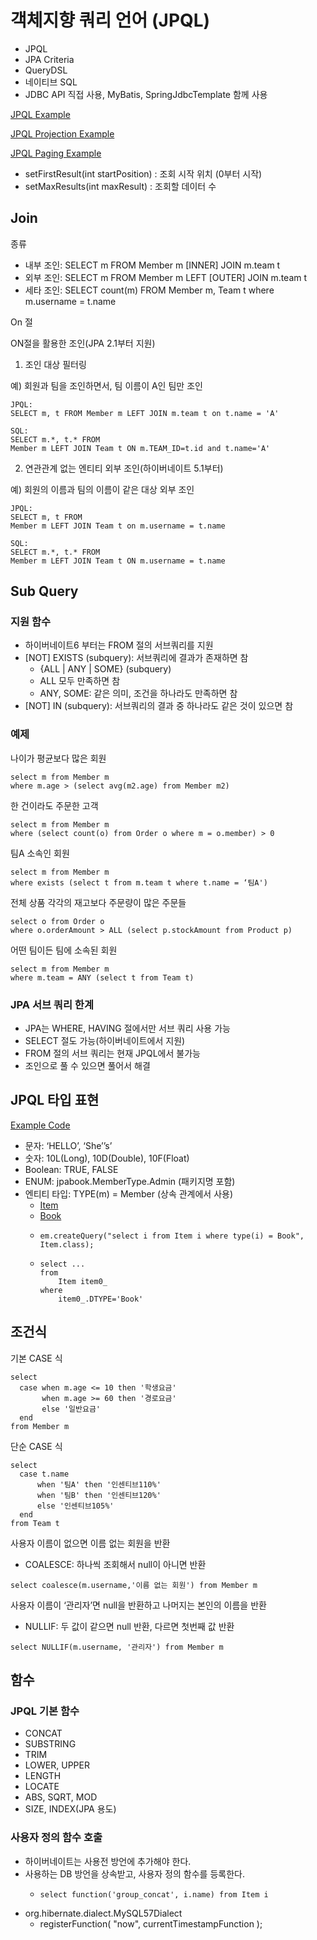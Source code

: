 
# 객체지향 쿼리 언어 (JPQL)

- JPQL
- JPA Criteria
- QueryDSL
- 네이티브 SQL
- JDBC API 직접 사용, MyBatis, SpringJdbcTemplate 함께 사용

[JPQL Example](../src/main/java/jpql/JpqlMain.java)

[JPQL Projection Example](../src/main/java/jpql/JpqlProjectionMain.java)

[JPQL Paging Example](../src/main/java/jpql/JpqlPagingMain.java)

- setFirstResult(int startPosition) : 조회 시작 위치 (0부터 시작)
- setMaxResults(int maxResult) : 조회할 데이터 수

## Join

종류

- 내부 조인: SELECT m FROM Member m [INNER] JOIN m.team t
- 외부 조인: SELECT m FROM Member m LEFT [OUTER] JOIN m.team t
- 세타 조인: SELECT count(m) FROM Member m, Team t where m.username = t.name

On 절 

ON절을 활용한 조인(JPA 2.1부터 지원)

1. 조인 대상 필터링

예) 회원과 팀을 조인하면서, 팀 이름이 A인 팀만 조인

```
JPQL:
SELECT m, t FROM Member m LEFT JOIN m.team t on t.name = 'A'

SQL:
SELECT m.*, t.* FROM
Member m LEFT JOIN Team t ON m.TEAM_ID=t.id and t.name='A'
```

2. 연관관계 없는 엔티티 외부 조인(하이버네이트 5.1부터)

예) 회원의 이름과 팀의 이름이 같은 대상 외부 조인

```
JPQL:
SELECT m, t FROM
Member m LEFT JOIN Team t on m.username = t.name

SQL:
SELECT m.*, t.* FROM
Member m LEFT JOIN Team t ON m.username = t.name
```

## Sub Query

### 지원 함수

- 하이버네이트6 부터는 FROM 절의 서브쿼리를 지원
- [NOT] EXISTS (subquery): 서브쿼리에 결과가 존재하면 참
    - {ALL | ANY | SOME} (subquery)
    - ALL 모두 만족하면 참
    - ANY, SOME: 같은 의미, 조건을 하나라도 만족하면 참
- [NOT] IN (subquery): 서브쿼리의 결과 중 하나라도 같은 것이 있으면 참

### 예제

나이가 평균보다 많은 회원
```
select m from Member m
where m.age > (select avg(m2.age) from Member m2)
```

한 건이라도 주문한 고객
```
select m from Member m
where (select count(o) from Order o where m = o.member) > 0
```

팀A 소속인 회원
```
select m from Member m
where exists (select t from m.team t where t.name = ‘팀A')
```

전체 상품 각각의 재고보다 주문량이 많은 주문들
```
select o from Order o
where o.orderAmount > ALL (select p.stockAmount from Product p)
```

어떤 팀이든 팀에 소속된 회원
```
select m from Member m
where m.team = ANY (select t from Team t)
```

### JPA 서브 쿼리 한계

- JPA는 WHERE, HAVING 절에서만 서브 쿼리 사용 가능
- SELECT 절도 가능(하이버네이트에서 지원)
- FROM 절의 서브 쿼리는 현재 JPQL에서 불가능
- 조인으로 풀 수 있으면 풀어서 해결

## JPQL 타입 표현

[Example Code](../src/main/java/jpql/JpqlTypeMain.java)

- 문자: ‘HELLO’, ‘She’’s’
- 숫자: 10L(Long), 10D(Double), 10F(Float)
- Boolean: TRUE, FALSE
- ENUM: jpabook.MemberType.Admin (패키지명 포함)
- 엔티티 타입: TYPE(m) = Member (상속 관계에서 사용)
  - [Item](../src/main/java/supersub/join/Item.java)
  - [Book](../src/main/java/supersub/join/Book.java)
  - ```
    em.createQuery("select i from Item i where type(i) = Book", Item.class);
    ``` 
  - ```
    select ...
    from 
        Item item0_
    where 
        item0_.DTYPE='Book'
    ```

## 조건식

기본 CASE 식
```
select
  case when m.age <= 10 then '학생요금'
       when m.age >= 60 then '경로요금'
       else '일반요금'
  end
from Member m
```

단순 CASE 식
```
select
  case t.name
      when '팀A' then '인센티브110%'
      when '팀B' then '인센티브120%'
      else '인센티브105%'
  end
from Team t
```

사용자 이름이 없으면 이름 없는 회원을 반환
- COALESCE: 하나씩 조회해서 null이 아니면 반환
```
select coalesce(m.username,'이름 없는 회원') from Member m
```

사용자 이름이 ‘관리자’면 null을 반환하고 나머지는 본인의 이름을 반환
- NULLIF: 두 값이 같으면 null 반환, 다르면 첫번째 값 반환
```
select NULLIF(m.username, '관리자') from Member m
```

## 함수 

### JPQL 기본 함수

- CONCAT
- SUBSTRING
- TRIM
- LOWER, UPPER
- LENGTH
- LOCATE
- ABS, SQRT, MOD
- SIZE, INDEX(JPA 용도)

### 사용자 정의 함수 호출
- 하이버네이트는 사용전 방언에 추가해야 한다.
- 사용하는 DB 방언을 상속받고, 사용자 정의 함수를 등록한다.
  - ```
    select function('group_concat', i.name) from Item i
    ```
- org.hibernate.dialect.MySQL57Dialect
  - registerFunction( "now", currentTimestampFunction );
